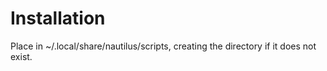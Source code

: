 # Installation
Place in ~/.local/share/nautilus/scripts, creating the directory if it does not exist.
